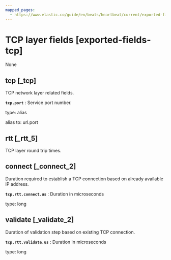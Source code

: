 ```yaml
---
mapped_pages:
  - https://www.elastic.co/guide/en/beats/heartbeat/current/exported-fields-tcp.html
---
```


# TCP layer fields [exported-fields-tcp]

None


## tcp [_tcp]

TCP network layer related fields.

**`tcp.port`**
:   Service port number.

type: alias

alias to: url.port



## rtt [_rtt_5]

TCP layer round trip times.


## connect [_connect_2]

Duration required to establish a TCP connection based on already available IP address.

**`tcp.rtt.connect.us`**
:   Duration in microseconds

type: long



## validate [_validate_2]

Duration of validation step based on existing TCP connection.

**`tcp.rtt.validate.us`**
:   Duration in microseconds

type: long


